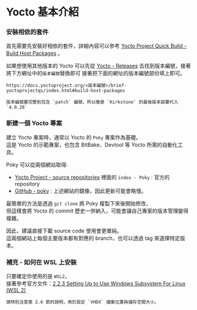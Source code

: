 # Yocto 基本介紹


### 安裝相依的套件

首先需要先安裝好相依的套件，詳細內容可以參考
[Yocto Project Quick Build - Build Host Packages](https://docs.yoctoproject.org/brief-yoctoprojectqs/index.html#build-host-packages) 。

如果想使用其他版本的 Yocto 可以先從 [Yocto - Releases](https://www.yoctoproject.org/development/releases/) 去找到版本編號，接著將下方網址中的`版本編號`替換即可
接著把下面的網址的版本編號部份填上即可。

```{note}
https://docs.yoctoproject.org/<版本編號>/brief-yoctoprojectqs/index.html#build-host-packages

版本編號要完整到包含 `patch` 編號，所以像是 `Kirkstone` 的最後版本就要代入 `4.0.26`
```

### 新建一個 Yocto 專案

建立 Yocto 專案時，通常以 Yocto 的 `Poky` 專案作為基礎。  
這是 Yocto 的示範專案，也包含 BitBake、Devtool 等 Yocto 所需的自動化工具。

Poky 可以從兩個網站取得:
- [Yocto Project - source repositories](https://git.yoctoproject.org/) 裡面的 `index - Poky` : 官方的 repository
- [GitHub - poky](https://github.com/yoctoproject/poky) : 上述網站的鏡像，因此更新可能會略慢。

最簡單的方法是透過 `git clone` 將 Poky 複製下來後開始修改，  
但這樣會將 Yocto 的 commit 歷史一併納入，可能會讓自己專案的版本管理變得複雜。

因此，建議直接下載 source code 使用會更單純。  
這兩個網站上每個主要版本都有對應的 branch，也可以透過 tag 來選擇特定版本。

### 補充 - 如何在 WSL 上安裝


只要確定你使用的是 `WSL2`，  
接著參考官方文件：[2.2.3 Setting Up to Use Windows Subsystem For Linux (WSL 2)](https://docs.yoctoproject.org/dev-manual/start.html#setting-up-to-use-windows-subsystem-for-linux-wsl-2) 

```{note}
請特別注意第 2.6 節的說明，用於設定 `VHDX` 檔案位置與儲存空間大小。
```